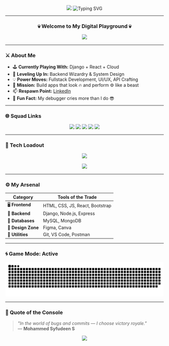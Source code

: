 <!-- 🎮 THE GAMER-TECH README FOR MOHAMMED SYFUDEEN S 🎮 -->
<!-- Futuristic, funky & full of power ⚡ -->

<div align="center">
  <img src="https://capsule-render.vercel.app/api?type=waving&color=0:ff0080,100:7928ca&height=220&section=header&text=MOHAMMED%20SYFUDEEN%20S&fontSize=45&fontAlignY=35&fontColor=ffffff&animation=fadeIn" />
  
  <img src="https://readme-typing-svg.herokuapp.com?font=Orbitron&size=26&duration=3000&color=FF0080&center=true&vCenter=true&width=600&lines=Fullstack+Dev+⚡;Gaming+Enthusiast+🎮;Cyberpunk+Designer+💥;Code+Wizard+🧠" alt="Typing SVG" />
</div>

---

<h3 align="center">💀 Welcome to My Digital Playground 💀</h3>

<div align="center">
<img src="https://media.giphy.com/media/WUlplcMpOCEmTGBtBW/giphy.gif" width="60%">
</div>

---

### ⚔️ About Me

- 🕹️ **Currently Playing With:** Django + React + Cloud  
- 🧠 **Leveling Up In:** Backend Wizardry & System Design  
- 💡 **Power Moves:** Fullstack Development, UI/UX, API Crafting  
- 🚀 **Mission:** Build apps that look 🔥 and perform ⚙️ like a beast  
- 📫 **Respawn Point:** [LinkedIn](https://linkedin.com/in/mohammed-syfudeen-239416292)  
- 🎯 **Fun Fact:** My debugger cries more than I do 😎  

---

### 🌐 Squad Links  

<p align="center">
  <a href="https://linkedin.com/in/mohammed-syfudeen-239416292" target="_blank"><img src="https://img.icons8.com/fluency/96/linkedin.png" width="50"/></a>
  <a href="https://instagram.com/syfudeen" target="_blank"><img src="https://img.icons8.com/fluency/96/instagram-new.png" width="50"/></a>
  <a href="https://www.codechef.com/users/syfudeen" target="_blank"><img src="https://img.icons8.com/fluency/96/codechef.png" width="50"/></a>
  <a href="https://www.hackerrank.com/syfudeen" target="_blank"><img src="https://img.icons8.com/external-tal-revivo-color-tal-revivo/96/external-hackerrank-is-a-technology-company-that-focuses-on-competitive-programming-logo-color-tal-revivo.png" width="50"/></a>
  <a href="https://leetcode.com/syfudeen" target="_blank"><img src="https://img.icons8.com/external-tal-revivo-shadow-tal-revivo/96/external-level-up-your-coding-skills-and-quickly-land-a-job-logo-shadow-tal-revivo.png" width="50"/></a>
</p>

---

### 🧩 Tech Loadout  

<p align="center">
  <img src="https://skillicons.dev/icons?i=html,css,bootstrap,js,react,python,django,java,mysql,mongodb,git,figma,canva,vscode,postman" />
</p>

<div align="center">
  <img src="https://media.giphy.com/media/f3iwJFOVOwuy7K6FFw/giphy.gif" width="250"/>
</div>

---

### ⚙️ My Arsenal  

| **Category** | **Tools of the Trade** |
|---------------|------------------|
| 🖥️ **Frontend** | HTML, CSS, JS, React, Bootstrap |
| 🧩 **Backend** | Django, Node.js, Express |
| 💾 **Databases** | MySQL, MongoDB |
| 🎨 **Design Zone** | Figma, Canva |
| 🔧 **Utilities** | Git, VS Code, Postman |

---

### 🌀 Game Mode: Active  

<div align="center">
  <img src="https://github.com/Platane/snk/raw/output/github-contribution-grid-snake.svg" alt="snake"/>
</div>

---

### 💫 Quote of the Console  

> *"In the world of bugs and commits — I choose victory royale."*  
> — **Mohammed Syfudeen S**

<div align="center">
  <img src="https://capsule-render.vercel.app/api?type=waving&color=0:7928ca,100:ff0080&height=120&section=footer"/>
</div>
